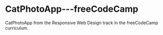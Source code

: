 # CatPhotoApp---freeCodeCamp
CatPhotoApp from the Responsive Web Design track in the freeCodeCamp curriculum. 
